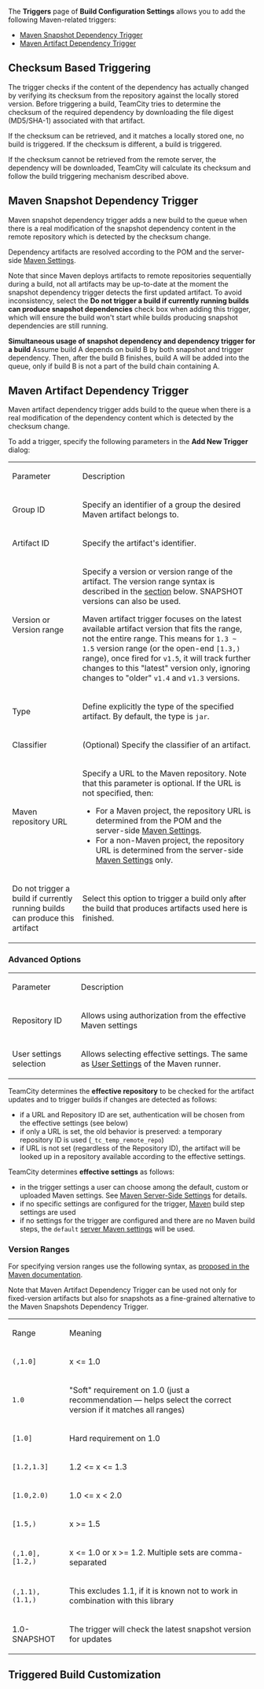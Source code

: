 [//]: # (title: Configuring Maven Triggers)
[//]: # (auxiliary-id: Configuring Maven Triggers)
<!--[//]: # (Internal note. Do not delete. "Configuring Maven Triggersd81e3.txt")-->   

The __Triggers__ page of __Build Configuration Settings__ allows you to add the following Maven-related triggers:

* [Maven Snapshot Dependency Trigger](#Maven+Snapshot+Dependency+Trigger)
* [Maven Artifact Dependency Trigger](#Maven+Artifact+Dependency+Trigger)

## Checksum Based Triggering

The trigger checks if the content of the dependency has actually changed by verifying its checksum from the repository against the locally stored version. Before triggering a build, TeamCity tries to determine the checksum of the required dependency by downloading the file digest (MD5/SHA-1) associated with that artifact.

If the checksum can be retrieved, and it matches a locally stored one, no build is triggered. If the checksum is different, a build is triggered.

If the checksum cannot be retrieved from the remote server, the dependency will be downloaded, TeamCity will calculate its checksum and follow the build triggering mechanism described above.

<anchor name="ConfiguringMavenTriggers-MavenSnapshotDependencyTrigger"/>

## Maven Snapshot Dependency Trigger

Maven snapshot dependency trigger adds a new build to the queue when there is a real modification of the snapshot dependency content in the remote repository which is detected by the checksum change.

Dependency artifacts are resolved according to the POM and the server-side [Maven Settings](maven-server-side-settings.md).

<note>

Note that since Maven deploys artifacts to remote repositories sequentially during a build, not all artifacts may be up-to-date at the moment the snapshot dependency trigger detects the first updated artifact. To avoid inconsistency, select the __Do not trigger a build if currently running builds can produce snapshot dependencies__ check box when adding this trigger, which will ensure the build won't start while builds producing snapshot dependencies are still running.
</note>


<!--[//]: # (Internal note. Do not delete. "Configuring Maven Triggersd81e53.txt")-->    

<note>

__Simultaneous usage of snapshot dependency and dependency trigger for a build__
 Assume build A depends on build B by both snapshot and trigger dependency. Then, after the build B finishes, build A will be added into the queue, only if build B is not a part of the build chain containing A.
</note>

<anchor name="ConfiguringMavenTriggers-MavenArtifactDependencyTrigger"/>

## Maven Artifact Dependency Trigger

Maven artifact dependency trigger adds build to the queue when there is a real modification of the dependency content which is detected by the checksum change.

To add a trigger, specify the following parameters in the __Add New Trigger__ dialog:

<table><tr>

<td>

Parameter

</td>

<td>

Description

</td></tr><tr>

<td>

Group ID

</td>

<td>

Specify an identifier of a group the desired Maven artifact belongs to.

</td></tr><tr>

<td>

Artifact ID

</td>

<td>

Specify the artifact's identifier.

</td></tr><tr>

<td>

Version or Version range

</td>

<td>

Specify a version or version range of the artifact. The version range syntax is described in the [section](#Version+Ranges) below. SNAPSHOT versions can also be used.

<snippet id="range-note">

<note>Maven artifact trigger focuses on the latest available artifact version that fits the range, not the entire range. This means for <code>1.3 ~ 1.5</code> version range (or the open-end <code>[1.3,)</code> range), once fired for <code>v1.5</code>, it will track further changes to this "latest" version only, ignoring changes to "older" <code>v1.4</code> and <code>v1.3</code> versions.</note>

</snippet>

</td></tr><tr>

<td>

Type


</td>

<td>

Define explicitly the type of the specified artifact. By default, the type is `jar`.

</td></tr><tr>

<td>

Classifier

</td>

<td>

(Optional) Specify the classifier of an artifact.

</td></tr><tr>

<td>

Maven repository URL

</td>

<td>

Specify a URL to the Maven repository. Note that this parameter is optional. If the URL is not specified, then:

* For a Maven project, the repository URL is determined from the POM and the server-side [Maven Settings](maven-server-side-settings.md#Maven+Settings+Resolution+on+the+Server+Side).
* For a non-Maven project, the repository URL is determined from the server-side [Maven Settings](maven-server-side-settings.md#Maven+Settings+Resolution+on+the+Server+Side) only.

</td></tr><tr>

<td>

Do not trigger a build if currently running builds can produce this artifact

</td>

<td>

Select this option to trigger a build only after the build that produces artifacts used here is finished.

</td></tr></table>

### Advanced Options

<table><tr>

<td>

Parameter

</td>

<td>

Description

</td></tr><tr>

<td>

Repository ID

</td>

<td>

Allows using authorization from the effective Maven settings

</td></tr><tr>

<td>

User settings selection

</td>

<td>

Allows selecting effective settings. The same as [User Settings](maven.md#User+Settings) of the Maven runner.

</td></tr></table>

TeamCity determines the __effective repository__ to be checked for the artifact updates and to trigger builds if changes are detected as follows:
* if a URL and Repository ID are set, authentication will be chosen from the effective settings (see below)
* if only a URL is set, the old behavior is preserved: a temporary repository ID is used (`_tc_temp_remote_repo`)
* if URL is not set (regardless of the Repository ID), the artifact will be looked up in a repository available according to the effective settings.

TeamCity determines __effective settings__ as follows:
* in the trigger settings a user can choose among the default, custom or uploaded Maven settings. See [Maven Server-Side Settings](maven-server-side-settings.md) for details.
* if no specific settings are configured for the trigger, [Maven](maven.md) build step settings are used
* if no settings for the trigger are configured and there are no Maven build steps, the `default` [server Maven settings](maven-server-side-settings.md) will be used.

### Version Ranges

For specifying version ranges use the following syntax, as [proposed in the Maven documentation](https://maven.apache.org/enforcer/enforcer-rules/versionRanges.html).

Note that Maven Artifact Dependency Trigger can be used not only for fixed-version artifacts but also for snapshots as a fine-grained alternative to the Maven Snapshots Dependency Trigger.

<include from="configuring-maven-triggers.md" element-id="range-note"/>

<table><tr>

<td>

Range

</td>

<td>

Meaning

</td></tr><tr>

<td>

`(,1.0]`

</td>

<td>

x &lt;= 1.0

</td></tr><tr>

<td>

`1.0`

</td>

<td>

"Soft" requirement on 1.0 (just a recommendation — helps select the correct version if it matches all ranges)

</td></tr><tr>

<td>

`[1.0]`

</td>

<td>

Hard requirement on 1.0

</td></tr><tr>

<td>

`[1.2,1.3]`

</td>

<td>

1.2 &lt;= x &lt;= 1.3

</td></tr><tr>

<td>

`[1.0,2.0)`

</td>

<td>

1.0 &lt;= x &lt; 2.0

</td></tr><tr>

<td>

`[1.5,)`

</td>

<td>

x &gt;= 1.5

</td></tr><tr>

<td>

`(,1.0],[1.2,)`

</td>

<td>

x &lt;= 1.0 or x &gt;= 1.2. Multiple sets are comma-separated

</td></tr><tr>

<td>

`(,1.1),(1.1,)`

</td>

<td>

This excludes 1.1, if it is known not to work in combination with this library

</td></tr><tr>

<td>

1.0-SNAPSHOT

</td>

<td>

The trigger will check the latest snapshot version for updates

</td></tr></table>

<!--[//]: # (Internal note. Do not delete. "Configuring Maven Triggersd81e322.txt")-->

## Triggered Build Customization

<include from="configuring-vcs-triggers.md" element-id="triggered-build-customization"/>
